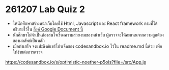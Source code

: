 # 261207 Lab Quiz 2

- ให้นักศึกษาสร้างหน้าเว็บโดยใช้ Html, Javascript และ React framework ตามที่ได้อธิบายไว้ใน [ลิ้งค์ Google Document นี้](https://docs.google.com/document/d/1jU2F8YS-fDW434QSIXb9SLUPM3iBa_QVF1PgVTsZY78/edit?usp=sharing)
- นักศึกษาไม่จำเป็นต้องสนใจเรื่องความสวยงามของหน้าเว็บ ผู้ตรวจจะให้คะแนนจากความถูกต้องของผลลัพธ์เป็นหลัก
- เมื่อทำเสร็จ จงแปะลิงค์แชร์โปรเจ็คของ codesandbox.io ไว้ใน readme.md นี้ด้วย เพื่อให้ง่ายต่อการตรวจ

https://codesandbox.io/s/optimistic-noether-p5ols?file=/src/App.js
